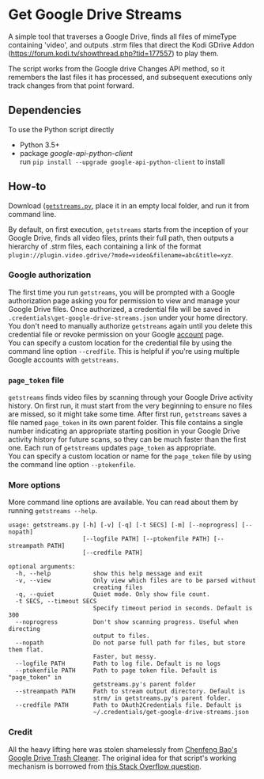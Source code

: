 # Get Google Drive Streams
A simple tool that traverses a Google Drive, finds all files of mimeType containing 'video', and outputs .strm files that direct the Kodi GDrive Addon (https://forum.kodi.tv/showthread.php?tid=177557) to play them.

The script works from the Google drive Changes API method, so it remembers the last files it has processed, and subsequent executions only track changes from that point forward.

## Dependencies
To use the Python script directly
* Python 3.5+
* package *google-api-python-client*  
run `pip install --upgrade google-api-python-client` to install

## How-to
Download ([`getstreams.py`](https://raw.githubusercontent.com/cfbao/google-drive-trash-cleaner/v1.1.1rc/cleaner.py), place it in an empty local folder, and run it from command line.

By default, on first execution, `getstreams` starts from the inception of your Google Drive, finds all video files, prints their full path, then outputs a hierarchy of .strm files, each containing a link of the format `plugin://plugin.video.gdrive/?mode=video&filename=abc&title=xyz`.

### Google authorization
The first time you run `getstreams`, you will be prompted with a Google authorization page asking you for permission to view and manage your Google Drive files.
Once authorized, a credential file will be saved in `.credentials\get-google-drive-streams.json` under your home directory.
You don't need to manually authorize `getstreams` again until you delete this credential file or revoke permission on your Google [account](https://myaccount.google.com/permissions "Apps connected to your account") page.  
You can specify a custom location for the credential file by using the command line option `--credfile`. This is helpful if you're using multiple Google accounts with `getstreams`.

### `page_token` file
`getstreams` finds video files by scanning through your Google Drive activity history.
On first run, it must start from the very beginning to ensure no files are missed, so it might take some time.
After first run, `getstreams` saves a file named `page_token` in its own parent folder.
This file contains a single number indicating an appropriate starting position in your Google Drive activity history for future scans,
so they can be much faster than the first one. Each run of `getstreams` updates `page_token` as appropriate.  
You can specify a custom location or name for the `page_token` file by using the command line option `--ptokenfile`.

### More options
More command line options are available. You can read about them by running `getstreams --help`.
```
usage: getstreams.py [-h] [-v] [-q] [-t SECS] [-m] [--noprogress] [--nopath]
                     [--logfile PATH] [--ptokenfile PATH] [--streampath PATH]
                     [--credfile PATH]

optional arguments:
  -h, --help            show this help message and exit
  -v, --view            Only view which files are to be parsed without
                        creating files
  -q, --quiet           Quiet mode. Only show file count.
  -t SECS, --timeout SECS
                        Specify timeout period in seconds. Default is 300
  --noprogress          Don't show scanning progress. Useful when directing
                        output to files.
  --nopath              Do not parse full path for files, but store them flat.
                        Faster, but messy.
  --logfile PATH        Path to log file. Default is no logs
  --ptokenfile PATH     Path to page token file. Default is "page_token" in
                        getstreams.py's parent folder
  --streampath PATH     Path to stream output directory. Default is
                        strm/ in getstreams.py's parent folder.
  --credfile PATH       Path to OAuth2Credentials file. Default is
                        ~/.credentials/get-google-drive-streams.json
```

### Credit
All the heavy lifting here was stolen shamelessly from [Chenfeng Bao's Google Drive Trash Cleaner](https://github.com/cfbao/google-drive-trash-cleaner). The original idea for that script's working mechanism is borrowed from
[this Stack Overflow question](https://stackoverflow.com/questions/34803290/how-to-retrieve-a-recent-list-of-trashed-files-using-google-drive-api).
